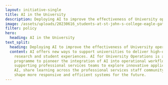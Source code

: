 ```yaml
---
layout: initiative-single
title: AI in the University
description: Deploying AI to improve the effectiveness of University operations.
image: /assets/uploads/20230616_students-at-st-john-s-college-eagle-gate_0247-1-.jpg
filter: policy
hero:
  heading: AI in the University
text_split:
  heading: Deploying AI to improve the effectiveness of University operations.
  content: AI offers new ways to support universities to deliver high-quality
    research and student experiences. AI for University Operations is ai@cam’s
    programme to pioneer the integration of AI into operational workflows,
    supporting professional services teams to explore innovative applications of
    AI, share learning across the professional services staff community, and
    shape more responsive and efficient systems for the future.
---
```


